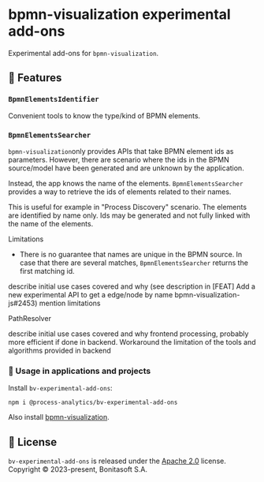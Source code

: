 # bpmn-visualization experimental add-ons

Experimental add-ons for `bpmn-visualization`.


## 🎨 Features

### `BpmnElementsIdentifier`

Convenient tools to know the type/kind of BPMN elements.


### `BpmnElementsSearcher`

`bpmn-visualization`only provides APIs that take BPMN element ids as parameters.
However, there are scenario where the ids in the BPMN source/model have been generated and are unknown by the application.

Instead, the app knows the name of the elements. `BpmnElementsSearcher` provides a way to retrieve the ids of elements related to their names.

This is useful for example in "Process Discovery" scenario. The elements are identified by name only. Ids may be generated
and not fully linked with the name of the elements.

Limitations
- There is no guarantee that names are unique in the BPMN source. In case that there are several matches, `BpmnElementsSearcher` returns the first matching id.



describe initial use cases covered and why (see description in
[FEAT] Add a new experimental API to get a edge/node by name bpmn-visualization-js#2453)
mention limitations

PathResolver

describe initial use cases covered and why
frontend processing, probably more efficient if done in backend. Workaround the limitation of the tools and algorithms provided in backend


### 📌 Usage in applications and projects

Install `bv-experimental-add-ons`:
```shell script
npm i @process-analytics/bv-experimental-add-ons
```

Also install [bpmn-visualization](https://github.com/process-analytics/bpmn-visualization-js/).


## 📃 License

`bv-experimental-add-ons` is released under the [Apache 2.0](LICENSE) license.  
Copyright &copy; 2023-present, Bonitasoft S.A.
